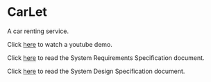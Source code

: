 # CarLet
A car renting service.

Click <a href="https://www.youtube.com/watch?v=uV7f-ZDqkB4" target="_blank">here</a> to watch a youtube demo.

Click <a href="https://drive.google.com/file/d/1RClO4bil5jgyaxgIj3XCzThPcmXTpR6c/view?usp=sharing" target="_blank">here</a> to read the System Requirements Specification document.

Click <a href="https://drive.google.com/file/d/1MfR19QLV6qoRGJGS0ahAUxY6bwgEGvAT/view?usp=sharing" target="_blank">here</a> to read the System Design Specification document.
